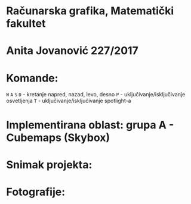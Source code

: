 # Računarska grafika, Matematički fakultet

# Anita Jovanović 227/2017

# Komande:
  `W` `A` `S` `D` - kretanje napred, nazad, levo, desno
  `P` - uključivanje/isključivanje osvetljenja
  `T` - uključivanje/isključivanje spotlight-a


# Implementirana oblast:  grupa A - Cubemaps (Skybox)

# Snimak projekta: 


# Fotografije: 

